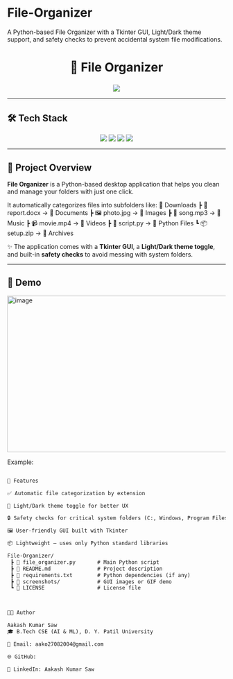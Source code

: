 # File-Organizer
A Python-based File Organizer with a Tkinter GUI, Light/Dark theme support, and safety checks to prevent accidental system file modifications.


<h1 align="center">📂 File Organizer</h1>

<h3 align="center">
  <img src="https://readme-typing-svg.herokuapp.com?size=25&duration=4000&color=2E8B57&center=true&vCenter=true&lines=Welcome+to+File+Organizer!;Sort+your+files+in+1+Click;Light+%26+Dark+Mode+Support;Built+with+Python+%26+Tkinter" />
</h3>

---

## 🛠️ Tech Stack
<p align="center">
  <img src="https://img.shields.io/badge/Python-3776AB?style=for-the-badge&logo=python&logoColor=white" />
  <img src="https://img.shields.io/badge/Tkinter-GUI-orange?style=for-the-badge" />
  <img src="https://img.shields.io/badge/OS%20Module-System%20Interaction-blue?style=for-the-badge" />
  <img src="https://img.shields.io/badge/Shutil-File%20Management-yellowgreen?style=for-the-badge" />
</p>

---

## 📖 Project Overview
**File Organizer** is a Python-based desktop application that helps you clean and manage your folders with just one click.  

It automatically categorizes files into subfolders like:
📂 Downloads
┣ 📄 report.docx → 📂 Documents
┣ 🖼️ photo.jpg → 📂 Images
┣ 🎵 song.mp3 → 📂 Music
┣ 📹 movie.mp4 → 📂 Videos
┣ 🐍 script.py → 📂 Python Files
┗ 📦 setup.zip → 📂 Archives


✨ The application comes with a **Tkinter GUI**, a **Light/Dark theme toggle**, and built-in **safety checks** to avoid messing with system folders.

---

## 🎥 Demo
<img width="626" height="361" alt="image" src="https://github.com/user-attachments/assets/c9e0de6b-32d6-4faa-bed4-91598696fe5d" />
  

Example:  
```markdown

🚀 Features

✅ Automatic file categorization by extension

🎨 Light/Dark theme toggle for better UX

🔒 Safety checks for critical system folders (C:, Windows, Program Files, etc.)

🖼️ User-friendly GUI built with Tkinter

📦 Lightweight – uses only Python standard libraries

File-Organizer/
 ┣ 📜 file_organizer.py       # Main Python script
 ┣ 📜 README.md               # Project description
 ┣ 📜 requirements.txt        # Python dependencies (if any)
 ┣ 📂 screenshots/            # GUI images or GIF demo
 ┗ 📜 LICENSE                 # License file



👨‍💻 Author

Aakash Kumar Saw
🎓 B.Tech CSE (AI & ML), D. Y. Patil University

📧 Email: aako27082004@gmail.com

🌐 GitHub: 

🔗 LinkedIn: Aakash Kumar Saw
